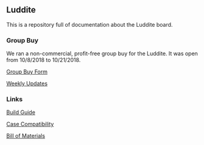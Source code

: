 ## Luddite

This is a repository full of documentation about the Luddite board.


### Group Buy

We ran a non-commercial, profit-free group buy for the Luddite. It was open from 10/8/2018 to 10/21/2018.

[Group Buy Form](group_buy/form.md)

[Weekly Updates](group_buy/updates.md)

### Links
[Build Guide](build_guide.md)

[Case Compatibility](case_compat.md)

[Bill of Materials](bom.md)

